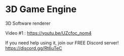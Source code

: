 # 3D Game Engine 

3D Software renderer

Video #1 : https://youtu.be/UZcfoc_nom4

If you need help using it, join our FREE Discord server! https://discord.gg/Rt6uTeC
